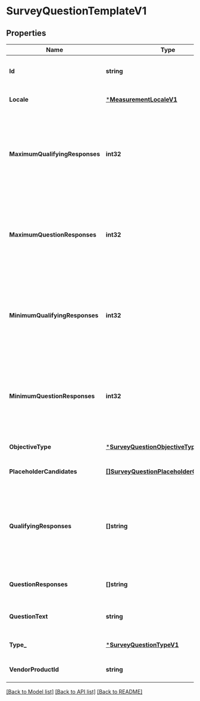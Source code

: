 # SurveyQuestionTemplateV1

## Properties
Name | Type | Description | Notes
------------ | ------------- | ------------- | -------------
**Id** | **string** | The survey question template canonical Id. | [optional] [default to null]
**Locale** | [***MeasurementLocaleV1**](MeasurementLocaleV1.md) |  | [optional] [default to null]
**MaximumQualifyingResponses** | **int32** | The maximum number of qualifying responses allowed for the question. This will be available if the qualifying responses are not pre-defined/inferred. | [optional] [default to null]
**MaximumQuestionResponses** | **int32** | The maximum number of responses allowed for the question. This will be available if the question responses are not pre-defined/inferred. | [optional] [default to null]
**MinimumQualifyingResponses** | **int32** | The minimum number of qualifying responses required for the question. This will be available if the qualifying responses are not pre-defined/inferred. | [optional] [default to null]
**MinimumQuestionResponses** | **int32** | The minimum number of responses required for the question. This will be available if the question responses are not pre-defined/inferred. | [optional] [default to null]
**ObjectiveType** | [***SurveyQuestionObjectiveTypeV1**](SurveyQuestionObjectiveTypeV1.md) |  | [optional] [default to null]
**PlaceholderCandidates** | [**[]SurveyQuestionPlaceholderCandidateV1**](SurveyQuestionPlaceholderCandidateV1.md) |  | [optional] [default to null]
**QualifyingResponses** | **[]string** | The pre-defined qualifying survey question responses with placeholders, this will help to define which responses will be counted as positive ones in the study report. | [optional] [default to null]
**QuestionResponses** | **[]string** | The pre-defined survey question responses with placeholders. | [optional] [default to null]
**QuestionText** | **string** | The survey question text with placeholders. | [optional] [default to null]
**Type_** | [***SurveyQuestionTypeV1**](SurveyQuestionTypeV1.md) |  | [optional] [default to null]
**VendorProductId** | **string** | The associated vendor product id. | [optional] [default to null]

[[Back to Model list]](../README.md#documentation-for-models) [[Back to API list]](../README.md#documentation-for-api-endpoints) [[Back to README]](../README.md)

